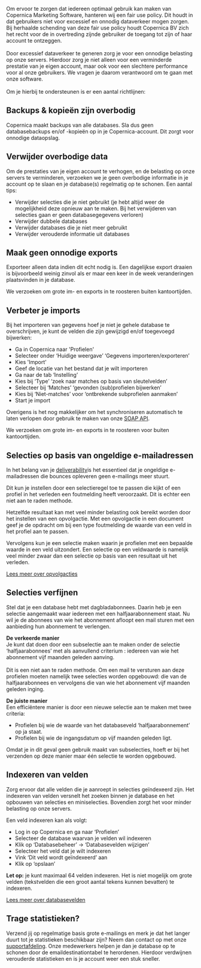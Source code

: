 Om ervoor te zorgen dat iedereen optimaal gebruik kan maken van
Copernica Marketing Software, hanteren wij een fair use policy. Dit
houdt in dat gebruikers niet voor excessief en onnodig dataverkeer mogen
zorgen. Bij herhaalde schending van deze fair use policy houdt Copernica
BV zich het recht voor de in overtreding zijnde gebruiker de toegang tot
zijn of haar account te ontzeggen. \
\
 Door excessief dataverkeer te generen zorg je voor een onnodige
belasting op onze servers. Hierdoor zorg je niet alleen voor een
verminderde prestatie van je eigen account, maar ook voor een slechtere
performance voor al onze gebruikers. We vragen je daarom verantwoord om
te gaan met onze software. \
\
 Om je hierbij te ondersteunen is er een aantal richtlijnen:

Backups & kopieën zijn overbodig
--------------------------------

Copernica maakt backups van alle databases. Sla dus geen databasebackups
en/of -kopieën op in je Copernica-account. Dit zorgt voor onnodige
dataopslag.

Verwijder overbodige data
-------------------------

Om de prestaties van je eigen account te verhogen, en de belasting op
onze servers te verminderen, verzoeken we je geen overbodige informatie
in je account op te slaan en je database(s) regelmatig op te schonen.
Een aantal tips:

-   Verwijder selecties die je niet gebruikt (je hebt altijd weer de
    mogelijkheid deze opnieuw aan te maken. Bij het verwijderen van
    selecties gaan er geen databasegegevens verloren)
-   Verwijder dubbele databases
-   Verwijder databases die je niet meer gebruikt
-   Verwijder verouderde informatie uit databases

Maak geen onnodige exports
--------------------------

Exporteer alleen data indien dit echt nodig is. Een dagelijkse export
draaien is bijvoorbeeld weinig zinvol als er maar een keer in de week
veranderingen plaatsvinden in je database.

We verzoeken om grote im- en exports in te roosteren buiten
kantoortijden.

Verbeter je imports
-------------------

Bij het importeren van gegevens hoef je niet je gehele database te
overschrijven, je kunt de velden die zijn gewijzigd en/of toegevoegd
bijwerken:

-   Ga in Copernica naar 'Profielen'
-   Selecteer onder ‘Huidige weergave’ ‘Gegevens importeren/exporteren’
-   Kies 'Import'
-   Geef de locatie van het bestand dat je wilt importeren
-   Ga naar de tab ‘Instelling’
-   Kies bij ‘Type’ ‘zoek naar matches op basis van sleutelvelden’
-   Selecteer bij ‘Matches’ ‘gevonden (sub)profielen bijwerken’
-   Kies bij ‘Niet-matches’ voor ‘ontbrekende subprofielen aanmaken’
-   Start je import

Overigens is het nog makkelijker om het synchroniseren automatisch te
laten verlopen door gebruik te maken van onze [SOAP
API](http://www.copernica.com/nl/ondersteuning/soap-api-documentatie).

We verzoeken om grote im- en exports in te roosteren voor buiten
kantoortijden.

Selecties op basis van ongeldige e-mailadressen
-----------------------------------------------

In het belang van je
[deliverability](http://www.copernica.com/nl/over-ons/nieuws/deliverability-hogere-e-mailaflevering-met-copernica)is
het essentieel dat je ongeldige e-mailadressen die bounces opleveren
geen e-mailings meer stuurt.

Dit kun je instellen door een selectieregel toe te passen die kijkt of
een profiel in het verleden een foutmelding heeft veroorzaakt. Dit is
echter een niet aan te raden methode.

Hetzelfde resultaat kan met veel minder belasting ook bereikt worden
door het instellen van een opvolgactie. Met een opvolgactie in een
document geef je de opdracht om bij een type foutmelding de waarde van
een veld in het profiel aan te passen.

Vervolgens kun je een selectie maken waarin je profielen met een
bepaalde waarde in een veld uitzondert. Een selectie op een veldwaarde
is namelijk veel minder zwaar dan een selectie op basis van een
resultaat uit het verleden.

[Lees meer over
opvolgacties](http://www.copernica.com/nl/over-ons/nieuws/opvolgacties-de-sleutel-tot-succes)

Selecties verfijnen
-------------------

Stel dat je een database hebt met dagbladabonnees. Daarin heb je een
selectie aangemaakt waar iedereen met een halfjaarabonnement staat. Nu
wil je de abonnees van wie het abonnement afloopt een mail sturen met
een aanbieding hun abonnement te verlengen.

**De verkeerde manier**\
Je kunt dat doen door een subselectie aan te maken onder de selectie
‘halfjaarabonnees’ met als aanvullend criterium : iedereen van wie het
abonnement vijf maanden geleden aanving. \
\
Dit is een niet aan te raden methode. Om een mail te versturen aan deze
profielen moeten namelijk twee selecties worden opgebouwd: die van de
halfjaarabonnees en vervolgens die van wie het abonnement vijf maanden
geleden inging.

**De juiste manier**\
Een efficiëntere manier is door een nieuwe selectie aan te maken met
twee criteria:

-   Profielen bij wie de waarde van het databaseveld
    ‘halfjaarabonnement’ op ja staat.
-   Profielen bij wie de ingangsdatum op vijf maanden geleden ligt. 

Omdat je in dit geval geen gebruik maakt van subselecties, hoeft er bij
het verzenden op deze manier maar één selectie te worden opgebouwd.

Indexeren van velden
--------------------

Zorg ervoor dat alle velden die je aanroept in selecties geïndexeerd
zijn. Het indexeren van velden versnelt het zoeken binnen je database en
het opbouwen van selecties en miniselecties. Bovendien zorgt het voor
minder belasting op onze servers.

Een veld indexeren kan als volgt:

-   Log in op Copernica en ga naar ‘Profielen’
-   Selecteer de database waarvan je velden wil indexeren
-   Klik op ‘Databasebeheer’ -\> ‘Databasevelden wijzigen’
-   Selecteer het veld dat je wilt indexeren
-   Vink ‘Dit veld wordt geïndexeerd’ aan
-   Klik op ‘opslaan’

**Let op:** je kunt maximaal 64 velden indexeren. Het is niet mogelijk
om grote velden (tekstvelden die een groot aantal tekens kunnen
bevatten) te indexeren.

[Lees meer over
databasevelden](http://www.copernica.com/nl/functies/profielen/maak-je-eigen-database)

Trage statistieken?
-------------------

Verzend jij op regelmatige basis grote e-mailings en merk je dat het
langer duurt tot je statistieken beschikbaar zijn? Neem dan contact op
met onze
[supportafdeling](http://www.copernica.com/nl/ondersteuning/telefonische-helpdesk).
Onze medewerkers helpen je dan je database op te schonen door de
emaildestinationtabel te herordenen. Hierdoor verdwijnen verouderde
statistieken en is je account weer een stuk sneller.
